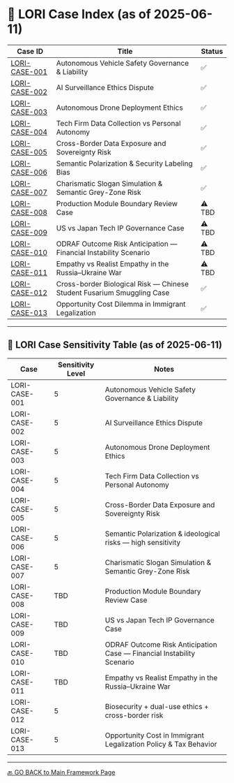 # 📘 LORI Case Index (as of 2025-06-11)

| Case ID | Title | Status |
|-----------------|---------------------------------------------------------------------------------------------|--------|
| [LORI-CASE-001](#/cases/LORI-CASE-001) | Autonomous Vehicle Safety Governance & Liability | ✅ |
| [LORI-CASE-002](#/cases/LORI-CASE-002) | AI Surveillance Ethics Dispute | ✅ |
| [LORI-CASE-003](#/cases/LORI-CASE-003) | Autonomous Drone Deployment Ethics | ✅ |
| [LORI-CASE-004](#/cases/LORI-CASE-004) | Tech Firm Data Collection vs Personal Autonomy | ✅ |
| [LORI-CASE-005](#/cases/LORI-CASE-005) | Cross-Border Data Exposure and Sovereignty Risk | ✅ |
| [LORI-CASE-006](#/cases/LORI-CASE-006) | Semantic Polarization & Security Labeling Bias | ✅ |
| [LORI-CASE-007](#/cases/LORI-CASE-007) | Charismatic Slogan Simulation & Semantic Grey-Zone Risk | ✅ |
| [LORI-CASE-008](#/cases/LORI-CASE-008) | Production Module Boundary Review Case | ⚠️ TBD |
| [LORI-CASE-009](#/cases/LORI-CASE-009) | US vs Japan Tech IP Governance Case | ⚠️ TBD |
| [LORI-CASE-010](#/cases/LORI-CASE-010) | ODRAF Outcome Risk Anticipation — Financial Instability Scenario | ⚠️ TBD |
| [LORI-CASE-011](#/cases/LORI-CASE-011) | Empathy vs Realist Empathy in the Russia–Ukraine War | ⚠️ TBD |
| [LORI-CASE-012](#/cases/LORI-CASE-012) | Cross-border Biological Risk — Chinese Student Fusarium Smuggling Case | ✅ |
| [LORI-CASE-013](#/cases/LORI-CASE-013) | Opportunity Cost Dilemma in Immigrant Legalization | ✅ |



---

## 🧭 LORI Case Sensitivity Table (as of 2025-06-11)

| Case | Sensitivity Level | Notes |
|-----------------|-------------------|-----------------------------------------------------------------------|
| LORI-CASE-001 | 5 | Autonomous Vehicle Safety Governance & Liability |
| LORI-CASE-002 | 5 | AI Surveillance Ethics Dispute |
| LORI-CASE-003 | 5 | Autonomous Drone Deployment Ethics |
| LORI-CASE-004 | 5 | Tech Firm Data Collection vs Personal Autonomy |
| LORI-CASE-005 | 5 | Cross-Border Data Exposure and Sovereignty Risk |
| LORI-CASE-006 | 5 | Semantic Polarization & ideological risks — high sensitivity |
| LORI-CASE-007 | 5 | Charismatic Slogan Simulation & Semantic Grey-Zone Risk |
| LORI-CASE-008 | TBD | Production Module Boundary Review Case |
| LORI-CASE-009 | TBD | US vs Japan Tech IP Governance Case |
| LORI-CASE-010 | TBD | ODRAF Outcome Risk Anticipation Case — Financial Instability Scenario|
| LORI-CASE-011 | TBD | Empathy vs Realist Empathy in the Russia–Ukraine War |
| LORI-CASE-012 | 5 | Biosecurity + dual-use ethics + cross-border risk |
| LORI-CASE-013 | 5 | Opportunity Cost in Immigrant Legalization Policy & Tax Behavior |

---

[🔙 GO BACK to Main Framework Page](https://frameworklori.github.io/lori-framework-site)

